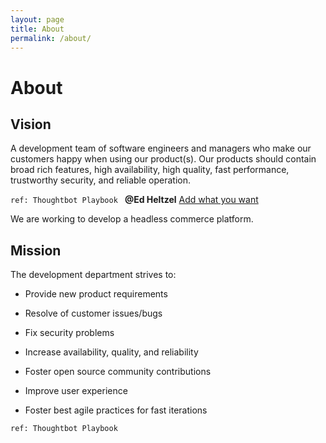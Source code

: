 ```yaml
---
layout: page
title: About
permalink: /about/
---
```


# About

## Vision

A development team of software engineers and managers who make our customers happy when using our product(s). Our products should contain broad rich features, high availability, high quality, fast performance, trustworthy security, and reliable operation.

`ref: Thoughtbot Playbook `  ﻿**@Ed Heltzel**﻿ ﻿[Add what you want](https://app.clickup.com/t/a0kgh4)﻿ 

We are working to develop a headless commerce platform.

## Mission

The development department strives to:

- Provide new product requirements

- Resolve of customer issues/bugs

- Fix security problems

- Increase availability, quality, and reliability

- Foster open source community contributions

- Improve user experience

- Foster best agile practices for fast iterations


`ref: Thoughtbot Playbook`
